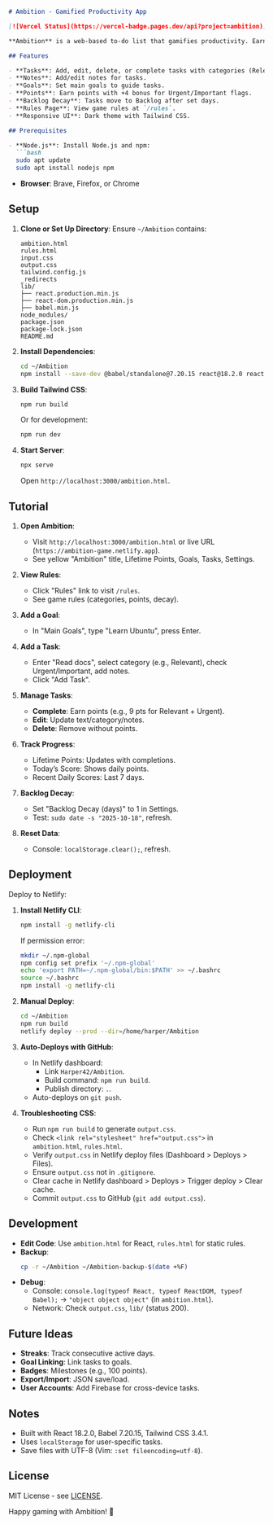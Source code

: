 ```markdown
# Ambition - Gamified Productivity App

[![Vercel Status](https://vercel-badge.pages.dev/api?project=ambition)](https://vercel.com/projects/ambition)

**Ambition** is a web-based to-do list that gamifies productivity. Earn points by completing tasks, track goals, and stay motivated with a sleek, dark-themed UI. Built with React, Tailwind CSS, and local dependencies, it runs offline and stores data in `localStorage`.

## Features

- **Tasks**: Add, edit, delete, or complete tasks with categories (Relevant: 5 pts, Other: 3 pts, Chores: 2 pts, People: 5 pts, Backlog: 5 pts, Abspielen: 1 pt).
- **Notes**: Add/edit notes for tasks.
- **Goals**: Set main goals to guide tasks.
- **Points**: Earn points with +4 bonus for Urgent/Important flags.
- **Backlog Decay**: Tasks move to Backlog after set days.
- **Rules Page**: View game rules at `/rules`.
- **Responsive UI**: Dark theme with Tailwind CSS.

## Prerequisites

- **Node.js**: Install Node.js and npm:
  ```bash
  sudo apt update
  sudo apt install nodejs npm
  ```
- **Browser**: Brave, Firefox, or Chrome

## Setup

1. **Clone or Set Up Directory**:
   Ensure `~/Ambition` contains:
   ```plain
   ambition.html
   rules.html
   input.css
   output.css
   tailwind.config.js
   _redirects
   lib/
   ├── react.production.min.js
   ├── react-dom.production.min.js
   ├── babel.min.js
   node_modules/
   package.json
   package-lock.json
   README.md
   ```

2. **Install Dependencies**:
   ```bash
   cd ~/Ambition
   npm install --save-dev @babel/standalone@7.20.15 react@18.2.0 react-dom@18.2.0 tailwindcss@3.4.1
   ```

3. **Build Tailwind CSS**:
   ```bash
   npm run build
   ```
   Or for development:
   ```bash
   npm run dev
   ```

4. **Start Server**:
   ```bash
   npx serve
   ```
   Open `http://localhost:3000/ambition.html`.

## Tutorial

1. **Open Ambition**:
   - Visit `http://localhost:3000/ambition.html` or live URL (`https://ambition-game.netlify.app`).
   - See yellow "Ambition" title, Lifetime Points, Goals, Tasks, Settings.

2. **View Rules**:
   - Click "Rules" link to visit `/rules`.
   - See game rules (categories, points, decay).

3. **Add a Goal**:
   - In "Main Goals", type "Learn Ubuntu", press Enter.

4. **Add a Task**:
   - Enter "Read docs", select category (e.g., Relevant), check Urgent/Important, add notes.
   - Click "Add Task".

5. **Manage Tasks**:
   - **Complete**: Earn points (e.g., 9 pts for Relevant + Urgent).
   - **Edit**: Update text/category/notes.
   - **Delete**: Remove without points.

6. **Track Progress**:
   - Lifetime Points: Updates with completions.
   - Today’s Score: Shows daily points.
   - Recent Daily Scores: Last 7 days.

7. **Backlog Decay**:
   - Set "Backlog Decay (days)" to 1 in Settings.
   - Test: `sudo date -s "2025-10-18"`, refresh.

8. **Reset Data**:
   - Console: `localStorage.clear();`, refresh.

## Deployment

Deploy to Netlify:

1. **Install Netlify CLI**:
   ```bash
   npm install -g netlify-cli
   ```
   If permission error:
   ```bash
   mkdir ~/.npm-global
   npm config set prefix '~/.npm-global'
   echo 'export PATH=~/.npm-global/bin:$PATH' >> ~/.bashrc
   source ~/.bashrc
   npm install -g netlify-cli
   ```

2. **Manual Deploy**:
   ```bash
   cd ~/Ambition
   npm run build
   netlify deploy --prod --dir=/home/harper/Ambition
   ```

3. **Auto-Deploys with GitHub**:
   - In Netlify dashboard:
     - Link `Harper42/Ambition`.
     - Build command: `npm run build`.
     - Publish directory: `.`.
   - Auto-deploys on `git push`.

4. **Troubleshooting CSS**:
   - Run `npm run build` to generate `output.css`.
   - Check `<link rel="stylesheet" href="output.css">` in `ambition.html`, `rules.html`.
   - Verify `output.css` in Netlify deploy files (Dashboard > Deploys > Files).
   - Ensure `output.css` not in `.gitignore`.
   - Clear cache in Netlify dashboard > Deploys > Trigger deploy > Clear cache.
   - Commit `output.css` to GitHub (`git add output.css`).

## Development

- **Edit Code**: Use `ambition.html` for React, `rules.html` for static rules.
- **Backup**:
   ```bash
   cp -r ~/Ambition ~/Ambition-backup-$(date +%F)
   ```
- **Debug**:
   - Console: `console.log(typeof React, typeof ReactDOM, typeof Babel);` → `"object object object"` (in `ambition.html`).
   - Network: Check `output.css`, `lib/` (status 200).

## Future Ideas

- **Streaks**: Track consecutive active days.
- **Goal Linking**: Link tasks to goals.
- **Badges**: Milestones (e.g., 100 points).
- **Export/Import**: JSON save/load.
- **User Accounts**: Add Firebase for cross-device tasks.

## Notes

- Built with React 18.2.0, Babel 7.20.15, Tailwind CSS 3.4.1.
- Uses `localStorage` for user-specific tasks.
- Save files with UTF-8 (Vim: `:set fileencoding=utf-8`).

## License

MIT License - see [LICENSE](LICENSE).

Happy gaming with Ambition! 🚀
```
